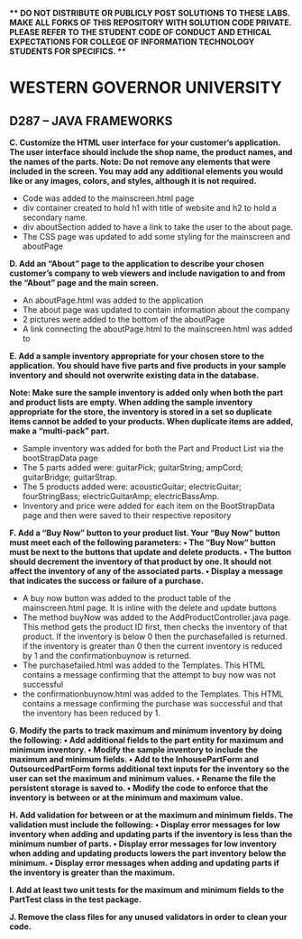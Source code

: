 <strong>** DO NOT DISTRIBUTE OR PUBLICLY POST SOLUTIONS TO THESE LABS. MAKE ALL FORKS OF THIS REPOSITORY WITH SOLUTION CODE PRIVATE. PLEASE REFER TO THE STUDENT CODE OF CONDUCT AND ETHICAL EXPECTATIONS FOR COLLEGE OF INFORMATION TECHNOLOGY STUDENTS FOR SPECIFICS. ** </strong>

# WESTERN GOVERNOR UNIVERSITY 
## D287 – JAVA FRAMEWORKS
<strong>C.  Customize the HTML user interface for your customer’s application. The user interface should include the shop name, the product names, and the names of the parts.
Note: Do not remove any elements that were included in the screen. You may add any additional elements you would like or any images, colors, and styles, although it is not required.</strong>

- Code was added to the mainscreen.html page
- div container created to hold h1 with title of website and h2 to hold a secondary name.
- div aboutSection added to have a link to take the user to the about page.
- The CSS page was updated to add some styling for the mainscreen and aboutPage


<strong>D.  Add an “About” page to the application to describe your chosen customer’s company to web viewers and include navigation to and from the “About” page and the main screen.</strong>
- An aboutPage.html was added to the application
- The about page was updated to contain information about the company
- 2 pictures were added to the bottom of the aboutPage
- A link connecting the aboutPage.html to the mainscreen.html was added to

<strong>E.  Add a sample inventory appropriate for your chosen store to the application. You should have five parts and five products in your sample inventory and should not overwrite existing data in the database.

Note: Make sure the sample inventory is added only when both the part and product lists are empty. When adding the sample inventory appropriate for the store, the inventory is stored in a set so duplicate items cannot be added to your products. When duplicate items are added, make a “multi-pack” part.</strong>
- Sample inventory was added for both the Part and Product List via the bootStrapData page 
- The 5 parts added were: guitarPick; guitarString; ampCord; guitarBridge; guitarStrap.
- The 5 products added were: acousticGuitar; electricGuitar; fourStringBass; electricGuitarAmp; electricBassAmp.
- Inventory and price were added for each item on the BootStrapData page and then were saved to their respective repository


<strong>F.  Add a “Buy Now” button to your product list. Your “Buy Now” button must meet each of the following parameters:
•  The “Buy Now” button must be next to the buttons that update and delete products.
•  The button should decrement the inventory of that product by one. It should not affect the inventory of any of the associated parts.
•  Display a message that indicates the success or failure of a purchase.</strong>
- A buy now button was added to the product table of the mainscreen.html page. It is inline with the delete and update buttons
- The method buyNow was added to the AddProductController.java page.  This method gets the product ID first, then checks the inventory of that product. If the inventory is below 0 then the purchasefailed is returned. if the inventory is greater than 0 then the current inventory is reduced by 1 and the confirmationbuynow is returned.
- The purchasefailed.html was added to the Templates. This HTML contains a message confirming that the attempt to buy now was not successful
- the confirmationbuynow.html was added to the Templates. This HTML contains a message confirming the purchase was successful and that the inventory has been reduced by 1.


<strong>G.  Modify the parts to track maximum and minimum inventory by doing the following:
•  Add additional fields to the part entity for maximum and minimum inventory.
•  Modify the sample inventory to include the maximum and minimum fields.
•  Add to the InhousePartForm and OutsourcedPartForm forms additional text inputs for the inventory so the user can set the maximum and minimum values.
•  Rename the file the persistent storage is saved to.
•  Modify the code to enforce that the inventory is between or at the minimum and maximum value.</strong>


<strong>H.  Add validation for between or at the maximum and minimum fields. The validation must include the following:
•  Display error messages for low inventory when adding and updating parts if the inventory is less than the minimum number of parts.
•  Display error messages for low inventory when adding and updating products lowers the part inventory below the minimum.
•  Display error messages when adding and updating parts if the inventory is greater than the maximum.</strong>


<strong>I.  Add at least two unit tests for the maximum and minimum fields to the PartTest class in the test package.</strong>


<strong>J.  Remove the class files for any unused validators in order to clean your code.</strong>